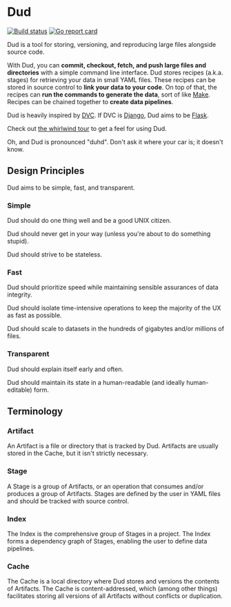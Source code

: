 # Dud

[![Build status](https://github.com/kevin-hanselman/dud/workflows/build/badge.svg)](https://github.com/kevin-hanselman/dud/actions?query=workflow%3Abuild)
[![Go report card](https://goreportcard.com/badge/github.com/kevin-hanselman/dud)](https://goreportcard.com/report/github.com/kevin-hanselman/dud)

Dud is a tool for storing, versioning, and reproducing large files alongside
source code.

With Dud, you can **commit, checkout, fetch, and push large files and
directories** with a simple command line interface. Dud stores recipes (a.k.a.
stages) for retrieving your data in small YAML files. These recipes can be
stored in source control to **link your data to your code**. On top of that, the
recipes can **run the commands to generate the data**, sort of like
[Make](https://www.gnu.org/software/make/). Recipes can be chained together to
**create data pipelines**.

Dud is heavily inspired by [DVC](https://dvc.org/). If DVC is [Django][1], Dud
aims to be [Flask][1].

[1]: https://hackr.io/blog/flask-vs-django

Check out [the whirlwind
tour](https://kevin-hanselman.github.io/dud/getting_started/tour/) to get a feel
for using Dud.

Oh, and Dud is pronounced "duhd". Don't ask it where your car is; it doesn't
know.


## Design Principles

Dud aims to be simple, fast, and transparent.

### Simple

Dud should do one thing well and be a good UNIX citizen.

Dud should never get in your way (unless you're about to do something stupid).

Dud should strive to be stateless.

### Fast

Dud should prioritize speed while maintaining sensible assurances of data
integrity.

Dud should isolate time-intensive operations to keep the majority of the UX
as fast as possible.

Dud should scale to datasets in the hundreds of gigabytes and/or millions of
files.

### Transparent

Dud should explain itself early and often.

Dud should maintain its state in a human-readable (and ideally human-editable)
form.


## Terminology

### Artifact

An Artifact is a file or directory that is tracked by Dud. Artifacts are usually
stored in the Cache, but it isn't strictly necessary.

### Stage

A Stage is a group of Artifacts, or an operation that consumes and/or produces
a group of Artifacts. Stages are defined by the user in YAML files and should be
tracked with source control.

### Index

The Index is the comprehensive group of Stages in a project. The Index forms
a dependency graph of Stages, enabling the user to define data pipelines.

### Cache

The Cache is a local directory where Dud stores and versions the contents of
Artifacts. The Cache is content-addressed, which (among other things)
facilitates storing all versions of all Artifacts without conflicts or
duplication.
